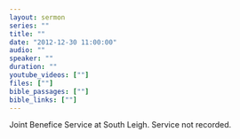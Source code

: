 ```yaml
---
layout: sermon
series: ""
title: ""
date: "2012-12-30 11:00:00"
audio: ""
speaker: ""
duration: ""
youtube_videos: [""]
files: [""]
bible_passages: [""]
bible_links: [""]
---
```


Joint Benefice Service at South Leigh.
Service not recorded.
